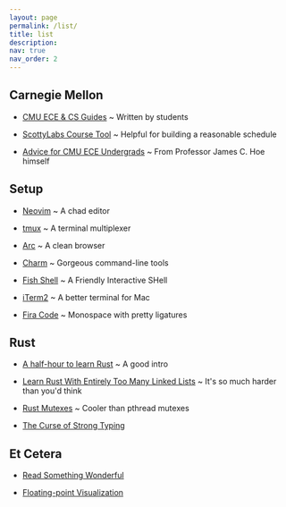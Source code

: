 ```yaml
---
layout: page
permalink: /list/
title: list
description: 
nav: true
nav_order: 2
---
```


<!-- _pages/list.md -->

## Carnegie Mellon

* [CMU ECE & CS Guides](https://github.com/CMU-HKN/CMU-ECE-CS-Guide/)
~ Written by students

* [ScottyLabs Course Tool](https://cmucourses.com/)
~ Helpful for building a reasonable schedule

* [Advice for CMU ECE Undergrads](https://users.ece.cmu.edu/~jhoe/doku/doku.php?id=advice_column) 
~ From Professor James C. Hoe himself

## Setup

* [Neovim](https://neovim.io/) 
~ A chad editor

* [tmux](https://github.com/tmux/tmux/wiki)
~ A terminal multiplexer

* [Arc](https://arc.net/) 
~ A clean browser

* [Charm](https://charm.sh/) 
~ Gorgeous command-line tools

* [Fish Shell](https://fishshell.com/) 
~ A Friendly Interactive SHell

* [iTerm2](https://iterm2.com/) 
~ A better terminal for Mac

* [Fira Code](https://github.com/tonsky/FiraCode) 
~ Monospace with pretty ligatures

<!--
## Essays

[Software 2.0](https://karpathy.medium.com/software-2-0-a64152b37c35) 
~ Andrej Karpathy

[You and Your Research](https://www.cs.virginia.edu/~robins/YouAndYourResearch.html) 
~ Richard Hamming
-->

## Rust

* [A half-hour to learn Rust](https://fasterthanli.me/articles/a-half-hour-to-learn-rust) 
~ A good intro

* [Learn Rust With Entirely Too Many Linked Lists](https://rust-unofficial.github.io/too-many-lists/) 
~ It's so much harder than you'd think

* [Rust Mutexes](https://cliffle.com/blog/rust-mutexes) 
~ Cooler than pthread mutexes

* [The Curse of Strong Typing](https://fasterthanli.me/articles/the-curse-of-strong-typing)

## Et Cetera

* [Read Something Wonderful](https://readsomethingwonderful.com)

* [Floating-point Visualization](https://float.exposed/0x40490fdb)
